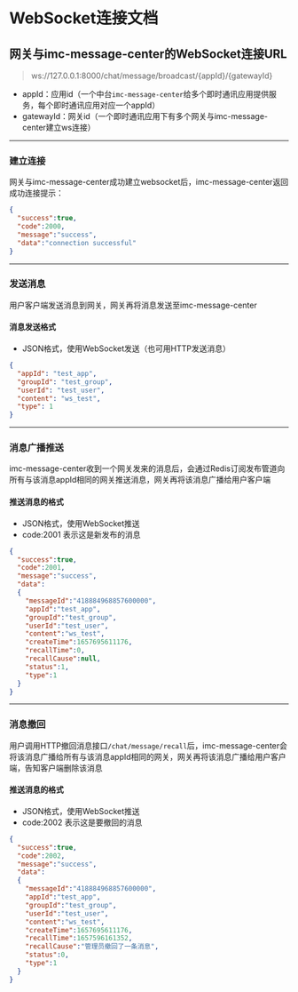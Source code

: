 # WebSocket连接文档

## 网关与imc-message-center的WebSocket连接URL
> ws://127.0.0.1:8000/chat/message/broadcast/{appId}/{gatewayId}

* appId：应用id（一个中台`imc-message-center`给多个即时通讯应用提供服务，每个即时通讯应用对应一个appId）
* gatewayId：网关id（一个即时通讯应用下有多个网关与imc-message-center建立ws连接）

***

### 建立连接
网关与imc-message-center成功建立websocket后，imc-message-center返回成功连接提示：
```json
{
  "success":true,
  "code":2000,
  "message":"success",
  "data":"connection successful"
}
```

***

### 发送消息
用户客户端发送消息到网关，网关再将消息发送至imc-message-center
#### 消息发送格式
* JSON格式，使用WebSocket发送（也可用HTTP发送消息）
```json
{
  "appId": "test_app",
  "groupId": "test_group",
  "userId": "test_user",
  "content": "ws_test",
  "type": 1
}
```

***

### 消息广播推送
imc-message-center收到一个网关发来的消息后，会通过Redis订阅发布管道向所有与该消息appId相同的网关推送消息，网关再将该消息广播给用户客户端
#### 推送消息的格式
* JSON格式，使用WebSocket推送
* code:2001 表示这是新发布的消息
```json
{
  "success":true,
  "code":2001,
  "message":"success",
  "data":
  {
    "messageId":"418884968857600000",
    "appId":"test_app",
    "groupId":"test_group",
    "userId":"test_user",
    "content":"ws_test",
    "createTime":1657695611176,
    "recallTime":0,
    "recallCause":null,
    "status":1,
    "type":1
  }
}
```

***

### 消息撤回
用户调用HTTP撤回消息接口`/chat/message/recall`后，imc-message-center会将该消息广播给所有与该消息appId相同的网关，网关再将该消息广播给用户客户端，告知客户端删除该消息
#### 推送消息的格式
* JSON格式，使用WebSocket推送
* code:2002 表示这是要撤回的消息
```json
{
  "success":true,
  "code":2002,
  "message":"success",
  "data":
  {
    "messageId":"418884968857600000",
    "appId":"test_app",
    "groupId":"test_group",
    "userId":"test_user",
    "content":"ws_test",
    "createTime":1657695611176,
    "recallTime":1657596161352,
    "recallCause":"管理员撤回了一条消息",
    "status":0,
    "type":1
  }
}
```